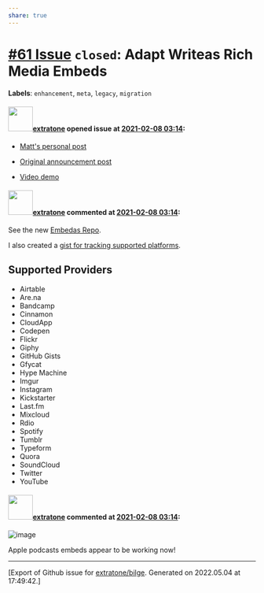 ```yaml
---
share: true
---
```

# [\#61 Issue](https://github.com/extratone/bilge/issues/61) `closed`: Adapt Writeas Rich Media Embeds
**Labels**: `enhancement`, `meta`, `legacy`, `migration`


#### <img src="https://avatars.githubusercontent.com/u/43663476?u=5047287ff0b8c3ce7f7e5858d204c9b3e57d8e44&v=4" width="50">[extratone](https://github.com/extratone) opened issue at [2021-02-08 03:14](https://github.com/extratone/bilge/issues/61):

* [Matt's personal post](https://micro.baer.works/we-now-support-rich-media-embeds-on-write-as-as-always-i-tried-to-keep-this)

* [Original announcement post](https://discuss.write.as/t/coming-soon-rich-media-embeds-on-write-as/2365)

* [Video demo](https://video.writeas.org/videos/watch/cf606290-11cf-4b2c-9952-16f8df26dbd8)

#### <img src="https://avatars.githubusercontent.com/u/43663476?u=5047287ff0b8c3ce7f7e5858d204c9b3e57d8e44&v=4" width="50">[extratone](https://github.com/extratone) commented at [2021-02-08 03:14](https://github.com/extratone/bilge/issues/61#issuecomment-780187371):

See the new [Embedas Repo](https://github.com/embedas/go-embed).

I also created a [gist for tracking supported platforms](https://gist.github.com/extratone/750847103dd5cd9da52fbd51b1c2e378).

## Supported Providers

- Airtable
- Are.na
- Bandcamp
- Cinnamon
- CloudApp
- Codepen
- Flickr
- Giphy
- GitHub Gists
- Gfycat
- Hype Machine
- Imgur
- Instagram
- Kickstarter
- Last.fm
- Mixcloud
- Rdio
- Spotify
- Tumblr
- Typeform
- Quora
- SoundCloud
- Twitter
- YouTube

#### <img src="https://avatars.githubusercontent.com/u/43663476?u=5047287ff0b8c3ce7f7e5858d204c9b3e57d8e44&v=4" width="50">[extratone](https://github.com/extratone) commented at [2021-02-08 03:14](https://github.com/extratone/bilge/issues/61#issuecomment-781662626):

![image](https://user-images.githubusercontent.com/43663476/108427156-5bc3ed00-7202-11eb-9a04-e135488186e1.jpeg)

Apple podcasts embeds appear to be working now!


-------------------------------------------------------------------------------



[Export of Github issue for [extratone/bilge](https://github.com/extratone/bilge). Generated on 2022.05.04 at 17:49:42.]
